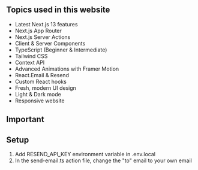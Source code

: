 ## Topics used in this website

- Latest Next.js 13 features
- Next.js App Router
- Next.js Server Actions
- Client & Server Components
- TypeScript (Beginner & Intermediate)
- Tailwind CSS
- Context API
- Advanced Animations with Framer Motion
- React.Email & Resend
- Custom React hooks
- Fresh, modern UI design
- Light & Dark mode
- Responsive website

## Important

## Setup

1. Add RESEND_API_KEY environment variable in .env.local
2. In the send-email.ts action file, change the "to" email to your own email
